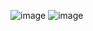 ![image](https://github.com/Adonis-Alcivar/VisionAI/assets/152331440/30137ce2-6bc6-412b-bf71-cc48b0af48ca)
![image](https://github.com/Adonis-Alcivar/VisionAI/assets/152331440/49dfd6ac-a250-4842-95f1-3715fadbd8ea)
